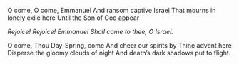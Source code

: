 O come, O come, Emmanuel 
And ransom captive Israel
That mourns in lonely exile here 
Until the Son of God appear

*Rejoice! Rejoice! Emmanuel* 
*Shall come to thee, O Israel.*

O come, Thou Day-Spring, come
And cheer our spirits by Thine advent here 
Disperse the gloomy clouds of night
And death’s dark shadows put to flight.